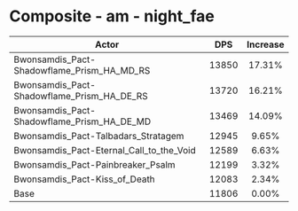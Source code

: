 # Composite - am - night_fae
| Actor | DPS | Increase |
|---|:---:|:---:|
|Bwonsamdis_Pact-Shadowflame_Prism_HA_MD_RS|13850|17.31%|
|Bwonsamdis_Pact-Shadowflame_Prism_HA_DE_RS|13720|16.21%|
|Bwonsamdis_Pact-Shadowflame_Prism_HA_DE_MD|13469|14.09%|
|Bwonsamdis_Pact-Talbadars_Stratagem|12945|9.65%|
|Bwonsamdis_Pact-Eternal_Call_to_the_Void|12589|6.63%|
|Bwonsamdis_Pact-Painbreaker_Psalm|12199|3.32%|
|Bwonsamdis_Pact-Kiss_of_Death|12083|2.34%|
|Base|11806|0.00%|
